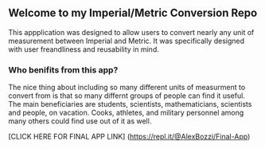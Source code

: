 ## Welcome to my Imperial/Metric Conversion Repo

This appplication was designed to allow users to convert nearly any unit of measurement between Imperial and Metric. It was specifically designed with user freandliness and reusability in mind. 

### Who benifits from this app?

The nice thing about including so many different units of measurment to convert from is that so many differnt groups of people can find it useful. The main beneficiaries are students, scientists, mathematicians, scientists and people, on vacation. Cooks, athletes, and military personnel among many others could find use out of it as well.  

[CLICK HERE FOR FINAL APP LINK] (https://repl.it/@AlexBozzi/Final-App)
